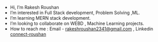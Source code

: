 - Hi, I’m Rakesh Roushan
- I’m interested in Full Stack development, Problem Solving ,ML.
- I’m learning MERN stack development.
- I’m looking to collaborate on WEBD , Machine Learning projects.
- How to reach me : Email - rakeshroushan2341@gmail.com , Linkedin  [connect-roushan](https://www.linkedin.com/in/connect-roushan/)


<!---
Roshan23R/Roshan23R is a ✨ special ✨ repository because its `README.md` (this file) appears on your GitHub profile.
You can click the Preview link to take a look at your changes.
--->

